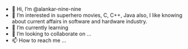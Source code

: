 - 👋 Hi, I’m @alankar-nine-nine
- 👀 I’m interested in superhero movies, C, C++, Java also, I like knowing about current affairs in software and hardware industry.
- 🌱 I’m currently learning 
- 💞️ I’m looking to collaborate on ...
- 📫 How to reach me ...

<!---
alankar-nine-nine/alankar-nine-nine is a ✨ special ✨ repository because its `README.md` (this file) appears on your GitHub profile.
You can click the Preview link to take a look at your changes.
--->
